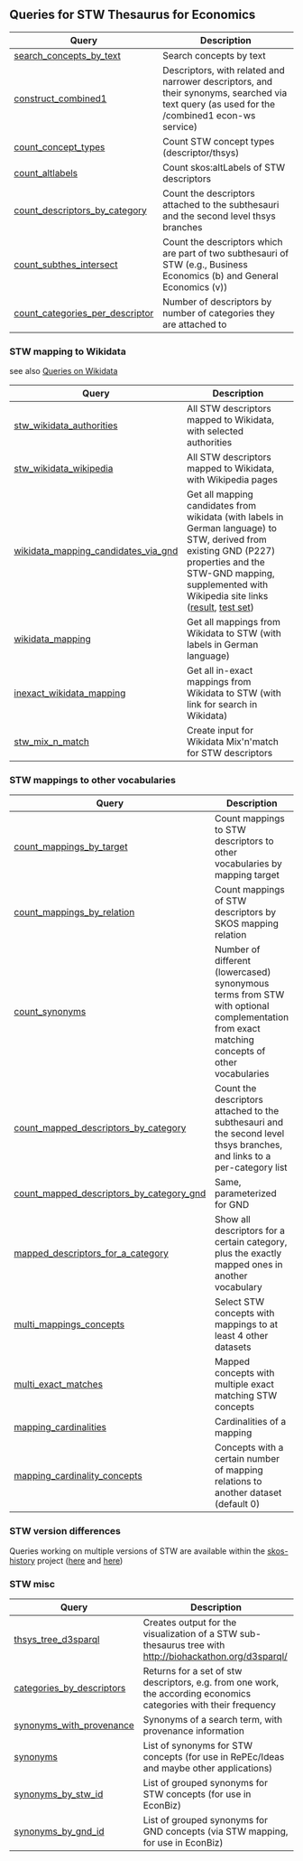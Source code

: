 ## Queries for STW Thesaurus for Economics

Query | Description
------|------------
[search_concepts_by_text](http://zbw.eu/beta/sparql-lab/?endpoint=http://zbw.eu/beta/sparql/stw/query&queryRef=https://api.github.com/repos/zbw/sparql-queries/contents/stw/search_concepts_by_text.rq) | Search concepts by text
[construct_combined1](http://zbw.eu/beta/sparql-lab/?endpoint=http://zbw.eu/beta/sparql/stw/query&queryRef=https://api.github.com/repos/zbw/sparql-queries/contents/stw/construct_combined1.rq) | Descriptors, with related and narrower descriptors, and their synonyms, searched via text query (as used for the /combined1 econ-ws service)
[count_concept_types](http://zbw.eu/beta/sparql-lab/?endpoint=http://zbw.eu/beta/sparql/stw/query&queryRef=https://api.github.com/repos/zbw/sparql-queries/contents/stw/count_concept_types.rq) | Count STW concept types (descriptor/thsys) 
[count_altlabels](http://zbw.eu/beta/sparql-lab/?endpoint=http://zbw.eu/beta/sparql/stw/query&queryRef=https://api.github.com/repos/zbw/sparql-queries/contents/stw/count_altlabels.rq) | Count skos:altLabels of STW descriptors 
[count_descriptors_by_category](http://zbw.eu/beta/sparql-lab/?endpoint=http://zbw.eu/beta/sparql/stw/query&queryRef=https://api.github.com/repos/zbw/sparql-queries/contents/stw/count_descriptors_by_category.rq) | Count the descriptors attached to the subthesauri and the second level thsys branches
[count_subthes_intersect](http://zbw.eu/beta/sparql-lab/?endpoint=http://zbw.eu/beta/sparql/stw/query&queryRef=https://api.github.com/repos/zbw/sparql-queries/contents/stw/count_subthes_intersect.rq) | Count the descriptors which are part of two subthesauri of STW (e.g., Business Economics (b) and General Economics (v))
[count_categories_per_descriptor](http://zbw.eu/beta/sparql-lab/?endpoint=http://zbw.eu/beta/sparql/stw/query&queryRef=https://api.github.com/repos/zbw/sparql-queries/contents/stw/count_categories_per_descriptor.rq) | Number of descriptors by number of categories they are attached to

### STW mapping to Wikidata

see also [Queries on Wikidata](../wikidata#re-concepts)

Query | Description
------|------------
[stw_wikidata_authorities](http://zbw.eu/beta/sparql-lab/?endpoint=http://zbw.eu/beta/sparql/stw/query&queryRef=https://api.github.com/repos/zbw/sparql-queries/contents/stw/stw_wikidata_authorities.rq) | All STW descriptors mapped to Wikidata, with selected authorities
[stw_wikidata_wikipedia](http://zbw.eu/beta/sparql-lab/?endpoint=http://zbw.eu/beta/sparql/stw/query&queryRef=https://api.github.com/repos/zbw/sparql-queries/contents/stw/stw_wikidata_wikipedia.rq) | All STW descriptors mapped to Wikidata, with Wikipedia pages
[wikidata_mapping_candidates_via_gnd](http://zbw.eu/beta/sparql-lab/?endpoint=http://zbw.eu/beta/sparql/stw/query&queryRef=https://api.github.com/repos/zbw/sparql-queries/contents/stw/wikidata_mapping_candidates_via_gnd.rq) | Get all mapping candidates from wikidata (with labels in German language) to STW, derived from existing GND (P227) properties and the STW-GND mapping, supplemented with Wikipedia site links ([result](http://zbw.eu/beta/sparql-lab/result?resultRef=https://api.github.com/repos/zbw/sparql-queries/contents/stw/results/wikidata_mapping_candidates_via_gnd.json), [test set](http://zbw.eu/beta/sparql-lab/result?resultRef=https://api.github.com/repos/zbw/sparql-queries/contents/stw/results/wikidata_mapping_candidates_via_gnd.testset.json))
[wikidata_mapping](http://zbw.eu/beta/sparql-lab/?endpoint=http://zbw.eu/beta/sparql/stw/query&queryRef=https://api.github.com/repos/zbw/sparql-queries/contents/stw/wikidata_mapping.rq) | Get all mappings from Wikidata to STW (with labels in German language)
[inexact_wikidata_mapping](http://zbw.eu/beta/sparql-lab/?endpoint=http://zbw.eu/beta/sparql/stw/query&queryRef=https://api.github.com/repos/zbw/sparql-queries/contents/stw/inexact_wikidata_mapping.rq) | Get all in-exact mappings from Wikidata to STW (with link for search in Wikidata)
[stw_mix_n_match](http://zbw.eu/beta/sparql-lab/?endpoint=http://zbw.eu/beta/sparql/stw/query&queryRef=https://api.github.com/repos/zbw/sparql-queries/contents/stw/stw_mix_n_match.rq) | Create input for Wikidata Mix'n'match for STW descriptors

### STW mappings to other vocabularies

Query | Description
------|------------
[count_mappings_by_target](http://zbw.eu/beta/sparql-lab/?endpoint=http://zbw.eu/beta/sparql/stw/query&queryRef=https://api.github.com/repos/zbw/sparql-queries/contents/stw/count_mappings_by_target.rq) | Count mappings to STW descriptors to other vocabularies by mapping target
[count_mappings_by_relation](http://zbw.eu/beta/sparql-lab/?endpoint=http://zbw.eu/beta/sparql/stw/query&queryRef=https://api.github.com/repos/zbw/sparql-queries/contents/stw/count_mappings_by_relation.rq) | Count mappings of STW descriptors by SKOS mapping relation
[count_synonyms](http://zbw.eu/beta/sparql-lab/?endpoint=http://zbw.eu/beta/sparql/stw/query&queryRef=https://api.github.com/repos/zbw/sparql-queries/contents/stw/count_synonyms.rq) | Number of different (lowercased) synonymous terms from STW with optional complementation from exact matching concepts of other vocabularies
[count_mapped_descriptors_by_category](http://zbw.eu/beta/sparql-lab/?endpoint=http://zbw.eu/beta/sparql/stw/query&queryRef=https://api.github.com/repos/zbw/sparql-queries/contents/stw/count_mapped_descriptors_by_category.rq) | Count the descriptors attached to the subthesauri and the second level thsys branches, and links to a per-category list
[count_mapped_descriptors_by_category_gnd](http://zbw.eu/beta/sparql-lab/?endpoint=http://zbw.eu/beta/sparql/stw/query&queryRef=https://api.github.com/repos/zbw/sparql-queries/contents/stw/count_mapped_descriptors_by_category_gnd.rq) | Same, parameterized for GND
[mapped_descriptors_for_a_category](http://zbw.eu/beta/sparql-lab/?endpoint=http://zbw.eu/beta/sparql/stw/query&queryRef=https://api.github.com/repos/zbw/sparql-queries/contents/stw/mapped_descriptors_for_a_category.rq) | Show all descriptors for a certain category, plus the exactly mapped ones in another vocabulary
[multi_mappings_concepts](http://zbw.eu/beta/sparql-lab/?endpoint=http://zbw.eu/beta/sparql/stw/query&queryRef=https://api.github.com/repos/zbw/sparql-queries/contents/stw/multi_mappings_concepts.rq) | Select STW concepts with mappings to at least 4 other datasets
[multi_exact_matches](http://zbw.eu/beta/sparql-lab/?endpoint=http://zbw.eu/beta/sparql/stw/query&queryRef=https://api.github.com/repos/zbw/sparql-queries/contents/stw/multi_exact_matches.rq) | Mapped concepts with multiple exact matching STW concepts
[mapping_cardinalities](http://zbw.eu/beta/sparql-lab/?endpoint=http://zbw.eu/beta/sparql/stw/query&queryRef=https://api.github.com/repos/zbw/sparql-queries/contents/stw/mapping_cardinalities.rq) | Cardinalities of a mapping
[mapping_cardinality_concepts](http://zbw.eu/beta/sparql-lab/?endpoint=http://zbw.eu/beta/sparql/stw/query&queryRef=https://api.github.com/repos/zbw/sparql-queries/contents/stw/mapping_cardinality_concepts.rq) | Concepts with a certain number of mapping relations to another dataset (default 0)

### STW version differences

Queries working on multiple versions of STW are available within the [skos-history](https://github.com/zbw/skos-history) project ([here](https://github.com/zbw/skos-history/tree/master/sparql) and [here](https://github.com/zbw/skos-history/tree/master/sparql/stw))

### STW misc

Query | Description
------|------------
[thsys_tree_d3sparql](http://zbw.eu/beta/sparql-lab/?endpoint=http://zbw.eu/beta/sparql/stw/query&queryRef=https://api.github.com/repos/zbw/sparql-queries/contents/stw/thsys_tree_d3sparql.rq) | Creates output for the visualization of a STW sub-thesaurus tree with http://biohackathon.org/d3sparql/
[categories_by_descriptors](http://zbw.eu/beta/sparql-lab/?endpoint=http://zbw.eu/beta/sparql/stw/query&queryRef=https://api.github.com/repos/zbw/sparql-queries/contents/stw/categories_by_descriptors.rq) | Returns for a set of stw descriptors, e.g. from one work, the according economics categories with their frequency
[synonyms_with_provenance](http://zbw.eu/beta/sparql-lab/?endpoint=http://zbw.eu/beta/sparql/stw/query&queryRef=https://api.github.com/repos/zbw/sparql-queries/contents/stw/synonyms_with_provenance.rq) | Synonyms of a search term, with provenance information
[synonyms](http://zbw.eu/beta/sparql-lab/?endpoint=http://zbw.eu/beta/sparql/stw/query&queryRef=https://api.github.com/repos/zbw/sparql-queries/contents/stw/synonyms.rq) | List of synonyms for STW concepts (for use in RePEc/Ideas and maybe other applications)
[synonyms_by_stw_id](http://zbw.eu/beta/sparql-lab/?endpoint=http://zbw.eu/beta/sparql/stw/query&queryRef=https://api.github.com/repos/zbw/sparql-queries/contents/stw/synonyms_by_stw_id.rq) | List of grouped synonyms for STW concepts (for use in EconBiz)
[synonyms_by_gnd_id](http://zbw.eu/beta/sparql-lab/?endpoint=http://zbw.eu/beta/sparql/stw/query&queryRef=https://api.github.com/repos/zbw/sparql-queries/contents/stw/synonyms_by_gnd_id.rq) | List of grouped synonyms for GND concepts (via STW mapping, for use in EconBiz)

